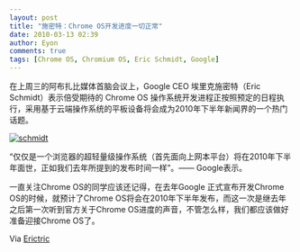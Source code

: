 ```yaml
---
layout: post
title: "施密特：Chrome OS开发进度一切正常"
date: 2010-03-13 02:39
author: Eyon
comments: true
tags: [Chrome OS, Chromium OS, Eric Schmidt, Google]
---
```

在上周三的阿布扎比媒体首脑会议上，Google CEO 埃里克施密特（Eric Schmidt）表示倍受期待的 Chrome OS 操作系统开发进程正按照预定的日程执行，采用基于云端操作系统的平板设备将会成为2010年下半年新闻界的一个热门话题。

<a href="http://img.chromi.org/2010/03/schmidt.jpg">![](http://img.chromi.org/2010/03/schmidt.jpg "schmidt")</a>

“仅仅是一个浏览器的超轻量级操作系统（首先面向上网本平台）将在2010年下半年面世，正如我们去年所提到的发布时间一样”。—— Google表示。

一直关注Chrome OS的同学应该还记得，在去年Google 正式宣布开发Chrome OS的时候，就预计了Chrome OS将会在2010年下半年发布，而这一次是继去年之后第一次听到官方关于Chrome OS进度的声音，不管怎么样，我们都应该做好准备迎接Chrome OS了。

Via [Erictric](http://erictric.com/2010/03/12/google-chrome-os-development-on-schedule/)

